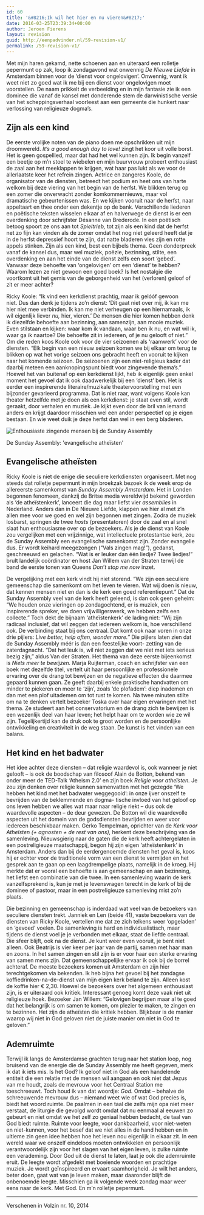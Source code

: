 ```yaml
---
id: 60
title: '&#8216;Ik wil het hier en nu vieren&#8217;'
date: 2016-03-25T23:39:34+00:00
author: Jeroen Fierens
layout: revision
guid: http://eenpadvinder.nl/59-revision-v1/
permalink: /59-revision-v1/
---
```

Met mijn haren gekamd, nette schoenen aan en uiteraard een rolletje pepermunt op zak, loop ik zondagavond wat onwennig _De Nieuwe Liefde_ in Amsterdam binnen voor de ‘dienst voor ongelovigen’. Onwennig, want ik weet niet zo goed wat ik me bij een dienst voor ongelovigen moet voorstellen. De naam prikkelt de verbeelding en in mijn fantasie zie ik een dominee die vanaf de kansel met donderende stem de darwinistische versie van het scheppingsverhaal voorleest aan een gemeente die hunkert naar verlossing van religieuze dogma’s.

## Zijn als een kind

De eerste vrolijke noten van de piano doen me opschrikken uit mijn droomwereld. _It’s a good enough day to love!_ zingt het koor uit volle borst. Het is geen gospellied, maar dat had het wel kunnen zijn. Ik begin vanzelf een beetje op m’n stoel te wiebelen en mijn buurvrouw probeert enthousiast de zaal aan het meeklappen te krijgen, wat haar pas lukt als we voor de allerlaatste keer het refrein zingen. Actrice en zangeres Koole, de organisator van de diensten, betreedt het podium en heet ons van harte welkom bij deze viering van het begin van de herfst. We blikken terug op een zomer die onverwacht zonder komkommernieuws, maar vol dramatische gebeurtenissen was. En we kijken vooruit naar de herfst, naar appeltaart en thee onder een dekentje op de bank. Verschillende liederen en poëtische teksten wisselen elkaar af en halverwege de dienst is er een overdenking door schrijfster Désanne van Brederode. In een poëtisch betoog spoort ze ons aan tot _Spieltrieb,_ tot zijn als een kind dat de herfst net zo fijn kan vinden als de zomer omdat het nog niet geleerd heeft dat je in de herfst depressief hoort te zijn, dat natte bladeren vies zijn en rotte appels stinken. Zijn als een kind, best een bijbels thema. Geen donderpreek vanaf de kansel dus, maar wel muziek, poëzie, bezinning, stilte, een overdenking en aan het einde van de dienst zelfs een soort ‘gebed’. Vanwaar deze behoefte van ‘ongelovigen’ om een ‘dienst’ te hebben? Waarom lezen ze niet gewoon een goed boek? Is het nostalgie die voortkomt uit het gemis van de geborgenheid van het (verloren) geloof of zit er meer achter? 

Ricky Koole: “Ik vind een kerkdienst prachtig, maar ik gelóóf gewoon niet. Dus dan denk je tijdens zo’n dienst: ‘Dit gaat niet over mij, ik kan me hier niet mee verbinden. Ik kan me niet verheugen op een hiernamaals, ik wil eigenlijk liever _nu,_ hier, vieren.’ De mensen die hier komen hebben denk ik diezelfde behoefte aan bezinning, aan samenzijn, aan mooie muziek. Even stilstaan en kijken: waar kom ik vandaan, waar ben ik nu, en wat wil ik, waar ga ik naartoe? Die behoefte zit in iedereen, of je nu gelooft of niet.” Om die reden koos Koole ook voor de vier seizoenen als ‘raamwerk’ voor de diensten. “Elk begin van een nieuw seizoen komen we bij elkaar om terug te blikken op wat het vorige seizoen ons gebracht heeft en vooruit te kijken naar het komende seizoen. De seizoenen zijn een niet-religieus kader dat daarbij meteen een aanknopingspunt biedt voor zingevende thema’s.” Hoewel het van buitenaf op een kerkdienst lijkt, heb ik eigenlijk geen enkel moment het gevoel dat ik ook daadwerkelijk bij een ‘dienst’ ben. Het is eerder een inspirerende literaire/muzikale theatervoorstelling met een bijzonder gevarieerd programma. Dat is niet raar, want volgens Koole kan theater hetzelfde met je doen als een kerkdienst: je staat even stil, wordt geraakt, door verhalen en muziek. Je kijkt even door de bril van iemand anders en krijgt daardoor misschien wel een ander perspectief op je eigen bestaan. En wie weet duik je deze herfst dan wel in een berg bladeren.

![Enthousiaste zingende mensen bij de Sunday Assembly](/content/images/2015/09/image-2.jpeg)

<p class=\"onderschrift\">De Sunday Assembly: 'evangelische atheïsten'<p>

## Evangelische atheïsten

Ricky Koole is niet de enige die seculiere kerkdiensten organiseert. Met nog steeds dat rolletje pepermunt in mijn broekzak bezoek ik de week erop de allereerste samenkomst van _Sunday Assembly Amsterdam._ Het in Londen begonnen fenomeen, dankzij de Britse media wereldwijd bekend geworden als ‘de atheïstenkerk’, lanceert die dag maar liefst vier _assemblies_ in Nederland. Anders dan in De Nieuwe Liefde, klappen we hier al met z’n allen mee voor we goed en wel zijn begonnen met zingen. Zodra de muziek losbarst, springen de twee _hosts_ (presentatoren) door de zaal en al snel slaat hun enthousiasme over op de bezoekers. Als je de dienst van Koole zou vergelijken met een vrijzinnige, wat intellectuele protestantse kerk, zou de Sunday Assembly een evangelische samenkomst zijn. Zonder evangelie dus. Er wordt keihard meegezongen (“Vals zingen mag!”), gedanst, geschreeuwd en gelachen. “Wat is er leuker dan één liedje? Twee liedjes!” brult landelijk coördinator en host Jan Willem van der Straten terwijl de band de eerste tonen van Queens _Don’t stop me now_ inzet.

De vergelijking met een kerk vindt hij niet storend. “We zijn een seculiere gemeenschap die samenkomt om het leven te vieren. Wat wij doen is nieuw, dat kennen mensen niet en dan is de kerk een goed referentiepunt.” Dat de Sunday Assembly veel van de kerk heeft geleend, is dan ook geen geheim: “We houden onze vieringen op zondagochtend, er is muziek, een inspirerende spreker, we doen vrijwilligerswerk, we hebben zelfs een collecte.” Toch dekt de bijnaam ‘atheïstenkerk’ de lading niet: “Wij zijn radicaal inclusief, dat wil zeggen dat iedereen welkom is, hoe verschillend ook. De verbinding staat bij ons centraal. Dat komt ook naar voren in onze drie pijlers: _Live better, help often, wonder more.”_ Die pijlers laten zien dat de Sunday Assembly méér is dan een feestelijke voort- zetting van de zaterdagnacht. “Dat het leuk is, wil niet zeggen dat we niet met iets serieus bezig zijn,” aldus Van der Straten. Het thema van deze eerste bijeenkomst is _Niets meer te bewijzen._ Marja Ruijterman, coach en schrijfster van een boek met dezelfde titel, vertelt uit haar persoonlijke en professionele ervaring over de drang tot bewijzen en de negatieve effecten die daarmee gepaard kunnen gaan. Ze geeft daarbij enkele praktische handvatten om minder te piekeren en meer te ‘zijn’, zoals ‘de plofadem’: diep inademen en dan met een plof uitademen om tot rust te komen. Na twee minuten stilte om na te denken vertelt bezoeker Toska over haar eigen ervaringen met het thema. Ze studeert aan het conservatorium en de drang zich te bewijzen is een wezenlijk deel van haar leven; het helpt haar om te worden wie ze wil zijn. Tegelijkertijd kan de druk ook te groot worden en de persoonlijke ontwikkeling en creativiteit in de weg staan. De kunst is het vinden van een balans.

## Het kind en het badwater

Het idee achter deze diensten – dat religie waardevol is, ook wanneer je niet gelooft – is ook de boodschap van filosoof Alain de Botton, bekend van onder meer de TED-Talk ‘Atheism 2.0’ en zijn boek _Religie voor atheïsten._ Je zou zijn denken over religie kunnen samenvatten met het gezegde ‘We hebben het kind met het badwater weggegooid’: in onze ijver onszelf te bevrijden van de beklemmende en dogma- tische invloed van het geloof op ons leven hebben we alles wat maar naar religie riekt – dus ook de waardevolle aspecten – de deur gewezen. De Botton wil die waardevolle aspecten uit het domein van de godsdiensten bevrijden en weer voor iedereen beschikbaar maken. Gerko Tempelman, oprichter van de _Kerk voor Atheïsten (+ agnosten + de rest van ons),_ herkent deze beschrijving van de samenleving. Nieuwsgierig naar de gaten die de kerk heeft achtergelaten in een postreligieuze maatschappij, begon hij zijn eigen ‘atheïstenkerk’ in Amsterdam. Anders dan bij de eerdergenoemde diensten het geval is, koos hij er echter voor de traditionele vorm van een dienst te vermijden en het gesprek aan te gaan op een laagdrempelige plaats, namelijk in de kroeg. Hij merkte dat er vooral een behoefte is aan gemeenschap en aan bezinning, het liefst een combinatie van die twee. In een samenleving waarin de kerk vanzelfsprekend is, kun je met je levensvragen terecht in de kerk of bij de dominee of pastoor, maar in een postreligieuze samenleving mist zo’n plaats. 

Die bezinning en gemeenschap is inderdaad wat veel van de bezoekers van seculiere diensten trekt. Janniek en Len (beide 41), vaste bezoekers van de diensten van Ricky Koole, vertellen me dat ze zich telkens weer ‘opgeladen’ en ‘gevoed’ voelen. De samenleving is hard en individualistisch, maar tijdens de dienst voel je je verbonden met elkaar, staat de liefde centraal. Die sfeer blijft, ook na de dienst. Je kunt weer even vooruit, je bent niet alleen. Ook Beatrijs is vier keer per jaar van de partij, samen met haar man en zoons. In het samen zingen en stil zijn is er voor haar een sterke ervaring van samen mens zijn. Dat gemeenschappelijke ervaar ik ook bij de borrel achteraf. De meeste bezoekers komen uit Amsterdam en zijn hier terechtgekomen via bekenden. Ik heb bijna het gevoel bij het zondagse koffiedrinken-na-de-dienst van mijn eigen kerk beland te zijn. Alleen kost de koffie hier € 2,30. Hoewel de bezoekers over het algemeen enthousiast zijn, is er uiteraard ook kritiek. Interessant genoeg komt deze vaak niet uit religieuze hoek. Bezoeker Jan Willem: “Gelovigen begrijpen maar al te goed dat het belangrijk is om samen te komen, om plezier te maken, te zingen en te bezinnen. Het zijn de atheïsten die kritiek hebben. Blijkbaar is de manier waarop wij niet in God geloven niet de juiste manier om niet in God te geloven.”

## Ademruimte

Terwijl ik langs de Amsterdamse grachten terug naar het station loop, nog bruisend van de energie die de Sunday Assembly me heeft gegeven, merk ik dat ik iets mis. Is het God? Ik geloof niet in God als een handelende entiteit die een relatie met de mensen wil aangaan en ook niet dat Jezus van me houdt, zoals de mevrouw voor het Centraal Station me toeschreeuwt. Toch houd ik van dat woordje: _God._ Omdat – behalve de schreeuwende mevrouw dus – niemand weet wie of wat God precies is, biedt het woord ruimte. De psalmen in een taal die zelfs mijn opa niet meer verstaat, de liturgie die gevolgd wordt omdat dat nu eenmaal al eeuwen zo gebeurt en niet omdat we het zelf zo geniaal hebben bedacht, de taal van God biedt ruimte. Ruimte voor leegte, voor dankbaarheid, voor niet-weten en niet-kunnen, voor het besef dat we niet alles in de hand hebben en in ultieme zin geen idee hebben hoe het leven nou eigenlijk in elkaar zit. In een wereld waar we onszelf eindeloos moeten ontwikkelen en persoonlijk verantwoordelijk zijn voor het slagen van het eigen leven, is zulke ruimte een verademing. Door God uit de dienst te laten, laat je ook die ademruimte eruit. De leegte wordt afgedekt met boeiende woorden en prachtige muziek. Je wordt geïnspireerd en ervaart saamhorigheid. Je wilt het anders, beter doen, gaat wat van je leven maken, maar daaronder blijft de onbenoemde leegte. Misschien ga ik volgende week zondag maar weer eens naar de kerk. Met God. En m’n rolletje pepermunt.

---

Verschenen in Volzin nr. 10, 2014